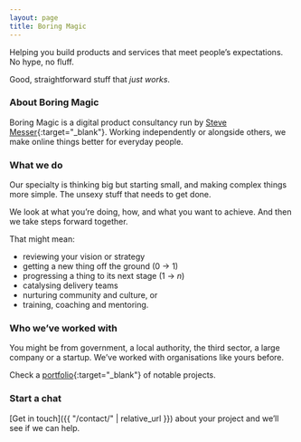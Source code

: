 ```yaml
---
layout: page
title: Boring Magic
---
```


Helping you build products and services that meet people’s expectations. No hype, no fluff. 

Good, straightforward stuff that _just works_.

### About Boring Magic

Boring Magic is a digital product consultancy run by [Steve Messer](https://visitmy.website/about){:target="_blank"}. Working independently or alongside others, we make online things better for everyday people. 

### What we do

Our specialty is thinking big but starting small, and making complex things more simple. The unsexy stuff that needs to get done. 

We look at what you’re doing, how, and what you want to achieve. And then we take steps forward together. 

That might mean:

- reviewing your vision or strategy
- getting a new thing off the ground (0 → 1)
- progressing a thing to its next stage (1 → _n_)
- catalysing delivery teams
- nurturing community and culture, or
- training, coaching and mentoring.

### Who we’ve worked with

You might be from government, a local authority, the third sector, a large company or a startup. We’ve worked with organisations like yours before. 

Check a [portfolio](https://visitmy.website/work){:target="_blank"} of notable projects.

### Start a chat

[Get in touch]({{ "/contact/" | relative_url }}) about your project and we’ll see if we can help.
